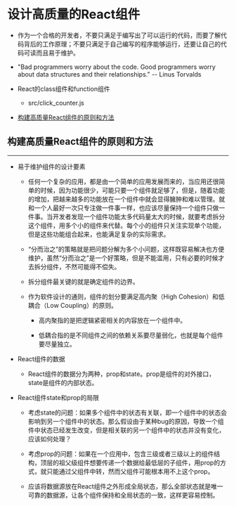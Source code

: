 # 设计高质量的React组件

  + 作为一个合格的开发者，不要只满足于编写出了可以运行的代码，而要了解代码背后的工作原理；不要只满足于自己编写的程序能够运行，还要让自己的代码可读而且易于维护。

  + "Bad programmers worry about the code. Good programmers worry about data structures and their relationships."  -- Linus Torvalds

  + React的class组件和function组件

    - src/click_counter.js

  + [构建高质量React组件的原则和方法](#构建高质量react组件的原则和方法)

## 构建高质量React组件的原则和方法

***

  + 易于维护组件的设计要素

    - 任何一个复杂的应用，都是由一个简单的应用发展而来的，当应用还很简单的时候，因为功能很少，可能只要一个组件就足够了，但是，随着功能的增加，把越来越多的功能放在一个组件中就会显得臃肿和难以管理。就和一个人最好一次只专注做一件事一样，也应该尽量保持一个组件只做一件事。当开发者发现一个组件功能太多代码量太大的时候，就要考虑拆分这个组件，用多个小的组件来代替。每个小的组件只关注实现单个功能，但是这些功能组合起来，也能满足复杂的实际需求。

    - “分而治之”的策略就是把问题分解为多个小问题，这样既容易解决也方便维护，虽然“分而治之”是一个好策略，但是不能滥用，只有必要的时候才去拆分组件，不然可能得不偿失。

    - 拆分组件最关键的就是确定组件的边界。

    - 作为软件设计的通则，组件的划分要满足高内聚（High Cohesion）和低耦合（Low Coupling）的原则。

      - 高内聚指的是把逻辑紧密相关的内容放在一个组件中。

      - 低耦合指的是不同组件之间的依赖关系要尽量弱化，也就是每个组件要尽量独立。

  + React组件的数据

    - React组件的数据分为两种，prop和state。prop是组件的对外接口，state是组件的内部状态。

  + React组件state和prop的局限

    - 考虑state的问题：如果多个组件中的状态有关联，即一个组件中的状态会影响到另一个组件中的状态。那么假设由于某种bug的原因，导致一个组件中状态已经发生改变，但是相关联的另一个组件中的状态并没有变化，应该如何处理？

    - 考虑prop的问题：如果在一个应用中，包含三级或者三级以上的组件结构，顶层的祖父级组件想要传递一个数据给最低层的子组件，用prop的方式，就只能通过父组件中转，然而父组件可能根本用不上这个prop。

    - 应该将数据源放在React组件之外形成全局状态，那么全部状态就是唯一可靠的数据源，让各个组件保持和全局状态的一致，这样更容易控制。
